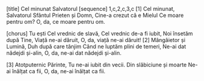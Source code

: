 [title] Cel minunat Salvatorul
[sequence] 1,c,2,c,3,c
[1]
Cel minunat, Salvatorul
Sfântul Prieten și Domn,
Cine-a crezut că e Mielul
Ce moare pentru om?
O, da, ce moare pentru om.

[chorus]
Tu ești Cel vrednic de slavă,
Cel vrednic de-a fi iubit,
Noi însetăm după Tine,
Viață ne-ai dăruit,
O, da, viață ne-ai dăruit!
[2]
Mângâietor și Lumină,
Duh după care tânjim
Când ne luptăm plini de temeri,
Ne-ai dat nădejdi și-alin,
O, da, ne-ai dat nădejdi și-alin.

[3]
Atotputernic Părinte,
Tu ne-ai iubit din vecii.
Din slăbiciune și moarte
Ne-ai înălțat ca fii,
O, da, ne-ai înălțat ca fii.

